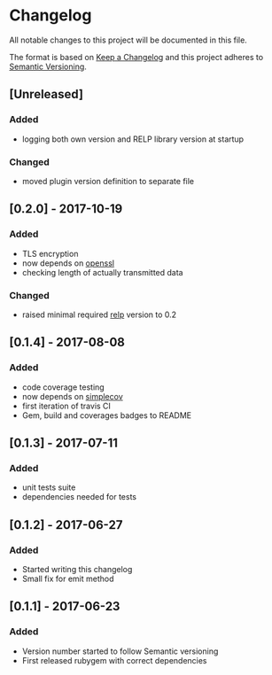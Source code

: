 # Changelog

All notable changes to this project will be documented in this file.

The format is based on [Keep a Changelog](http://keepachangelog.com/en/1.0.0/)
and this project adheres to [Semantic Versioning](http://semver.org/spec/v2.0.0.html).

## [Unreleased]
### Added
- logging both own version and RELP library version at startup

### Changed
- moved plugin version definition to separate file

## [0.2.0] - 2017-10-19
### Added
- TLS encryption
- now depends on [openssl](https://github.com/ruby/openssl)
- checking length of actually transmitted data

### Changed
- raised minimal required [relp](https://github.com/ViaQ/Relp/) version to 0.2

## [0.1.4] - 2017-08-08
### Added
- code coverage testing
- now depends on [simplecov](https://github.com/colszowka/simplecov)
- first iteration of travis CI
- Gem, build and coverages badges to README

## [0.1.3] - 2017-07-11
### Added
- unit tests suite
- dependencies needed for tests

## [0.1.2] - 2017-06-27
### Added
- Started writing this changelog
- Small fix for emit method

## [0.1.1] - 2017-06-23
### Added
- Version number started to follow Semantic versioning
- First released rubygem with correct dependencies

